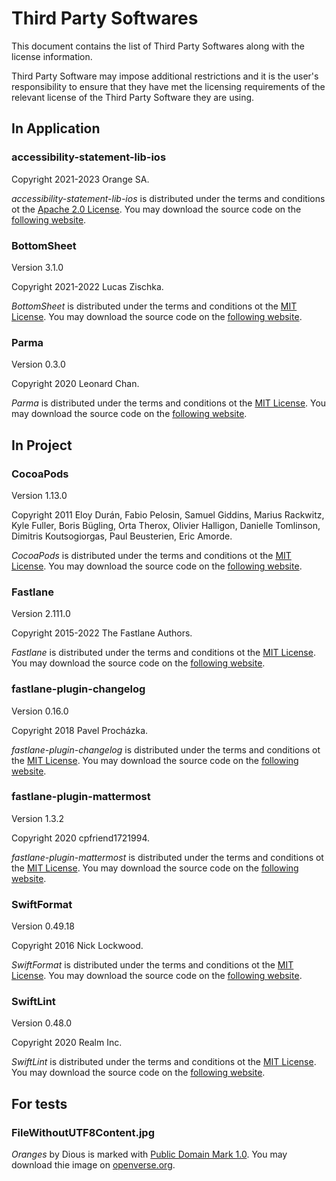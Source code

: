# Third Party Softwares

This document contains the list of Third Party Softwares along with the license information.

Third Party Software may impose additional restrictions and it is the user's responsibility to ensure that they have met the licensing
requirements of the relevant license of the Third Party Software they are using.

## In Application

### accessibility-statement-lib-ios

Copyright 2021-2023 Orange SA.

*accessibility-statement-lib-ios* is distributed under the terms and conditions ot the [Apache 2.0 License](https://opensource.org/license/apache-2-0/).
You may download the source code on the [following website](https://github.com/Orange-OpenSource/accessibility-statement-lib-ios).

### BottomSheet

Version 3.1.0

Copyright 2021-2022 Lucas Zischka.

*BottomSheet* is distributed under the terms and conditions ot the [MIT License](http://opensource.org/licenses/MIT).
You may download the source code on the [following website](https://github.com/lucaszischka/BottomSheet).

### Parma

Version 0.3.0

Copyright 2020 Leonard Chan.

*Parma* is distributed under the terms and conditions ot the [MIT License](http://opensource.org/licenses/MIT).
You may download the source code on the [following website](https://github.com/dasautoooo/Parma).

## In Project

### CocoaPods

Version 1.13.0

Copyright 2011 Eloy Durán, Fabio Pelosin, Samuel Giddins, Marius Rackwitz, Kyle Fuller, Boris Bügling, Orta Therox, Olivier Halligon, Danielle Tomlinson, Dimitris Koutsogiorgas, Paul Beusterien, Eric Amorde.

*CocoaPods* is distributed under the terms and conditions ot the [MIT License](http://opensource.org/licenses/MIT).
You may download the source code on the [following website](https://github.com/CocoaPods/CocoaPods).
                   
### Fastlane

Version 2.111.0

Copyright 2015-2022 The Fastlane Authors.

*Fastlane* is distributed under the terms and conditions ot the [MIT License](http://opensource.org/licenses/MIT).
You may download the source code on the [following website](https://github.com/fastlane/fastlane).

### fastlane-plugin-changelog

Version 0.16.0

Copyright 2018 Pavel Procházka.

*fastlane-plugin-changelog* is distributed under the terms and conditions ot the [MIT License](http://opensource.org/licenses/MIT).
You may download the source code on the [following website](https://github.com/pajapro/fastlane-plugin-changelog).

### fastlane-plugin-mattermost

Version 1.3.2

Copyright 2020 cpfriend1721994.

*fastlane-plugin-mattermost* is distributed under the terms and conditions ot the [MIT License](http://opensource.org/licenses/MIT).
You may download the source code on the [following website](https://github.com/cpfriend1721994/fastlane-plugin-mattermost).

### SwiftFormat

Version 0.49.18

Copyright 2016 Nick Lockwood.

*SwiftFormat* is distributed under the terms and conditions ot the [MIT License](http://opensource.org/licenses/MIT).
You may download the source code on the [following website](https://github.com/nicklockwood/SwiftFormat).

### SwiftLint

Version 0.48.0

Copyright 2020 Realm Inc.

*SwiftLint* is distributed under the terms and conditions ot the [MIT License](http://opensource.org/licenses/MIT).
You may download the source code on the [following website](https://github.com/realm/SwiftLint).
    

## For tests

### FileWithoutUTF8Content.jpg

 *Oranges* by Dious is marked with [Public Domain Mark 1.0](https://creativecommons.org/publicdomain/mark/1.0/?ref=openverse).
 You may download thie image on [openverse.org](  https://openverse.org/image/02120bd4-a489-4bdd-9b0a-5f59a68cc2e8?q=orange).
